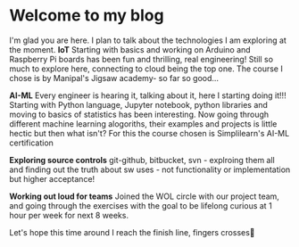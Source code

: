 # Welcome to my blog

I'm glad you are here. I plan to talk about the technologies I am exploring at the moment.
**IoT**
Starting with basics and working on Arduino and Raspberry Pi boards has been fun and thrilling, real engineering! Still so much to explore here, connecting to cloud being the top one.
The course I chose is by Manipal's Jigsaw academy- so far so good...

**AI-ML**
Every engineer is hearing it, talking about it, here I starting doing it!!!
Starting with Python language, Jupyter notebook, python libraries and moving to basics of statistics has been interesting.
Now going through different machine learning alogoriths, their examples and projects is little hectic but then what isn't?
For this the course chosen is Simplilearn's AI-ML certification

**Exploring source controls**
git-github, bitbucket, svn - explroing them all and finding out the truth about sw uses - not functionality or implementation but higher acceptance!

**Working out loud for teams**
Joined the WOL circle with our project team, and going through the exercises with the goal to be lifelong curious at 1 hour per week for next 8 weeks.

Let's hope this time around I reach the finish line, fingers crosses🤞
